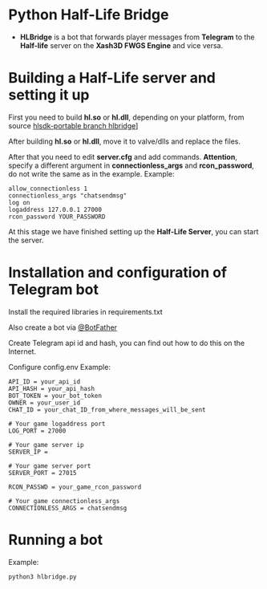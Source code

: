 # Python Half-Life Bridge

* **HLBridge** is a bot that forwards player messages from **Telegram** to the **Half-life** server on the **Xash3D FWGS Engine** and vice versa.

# Building a Half-Life server and setting it up

First you need to build **hl.so** or **hl.dll**, depending on your platform, from source [hlsdk-portable branch hlbridge](https://github.com/Elinsrc/hlsdk-portable/tree/hlbridge/)]

After building **hl.so** or **hl.dll**, move it to valve/dlls and replace the files.

After that you need to edit **server.cfg** and add commands.
**Attention**, specify a different argument in **connectionless_args** and **rcon_password**, do not write the same as in the example.
Example:
```
allow_connectionless 1
connectionless_args "chatsendmsg"
log on
logaddress 127.0.0.1 27000
rcon_password YOUR_PASSWORD
```

At this stage we have finished setting up the **Half-Life Server**, you can start the server.

# Installation and configuration of Telegram bot

Install the required libraries in requirements.txt

Also create a bot via [@BotFather](https://t.me/botfather)

Create Telegram api id and hash, you can find out how to do this on the Internet.

Configure config.env
Example:
```
API_ID = your_api_id
API_HASH = your_api_hash
BOT_TOKEN = your_bot_token
OWNER = your_user_id
CHAT_ID = your_chat_ID_from_where_messages_will_be_sent

# Your game logaddress port
LOG_PORT = 27000

# Your game server ip
SERVER_IP =

# Your game server port
SERVER_PORT = 27015

RCON_PASSWD = your_game_rcon_password

# Your game connectionless_args
CONNECTIONLESS_ARGS = chatsendmsg
```

# Running a bot
Example:
```
python3 hlbridge.py
```
